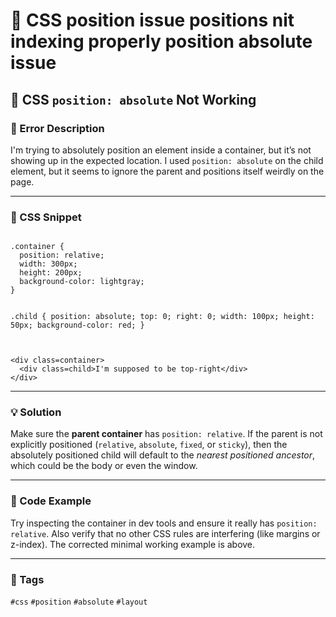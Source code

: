 # 🐞 CSS position issue positions nit indexing properly position absolute issue

<h2>🐞 CSS <code>position: absolute</code> Not Working</h2>

<h3>📛 Error Description</h3>
<p>
  I'm trying to absolutely position an element inside a container, but it’s not showing up in the expected location.
  I used <code>position: absolute</code> on the child element, but it seems to ignore the parent and positions itself
  weirdly on the page.
</p>

<hr />

<h3>📄 CSS Snippet</h3>
<pre><code>
.container {
  position: relative;
  width: 300px;
  height: 200px;
  background-color: lightgray;
}

.child {
  position: absolute;
  top: 0;
  right: 0;
  width: 100px;
  height: 50px;
  background-color: red;
}
</code></pre>

<pre><code>
&lt;div class=container&gt;
  &lt;div class=child&gt;I'm supposed to be top-right&lt;/div&gt;
&lt;/div&gt;
</code></pre>

<hr />

<h3>💡 Solution</h3>
<p>
  Make sure the <strong>parent container</strong> has <code>position: relative</code>. If the parent is not explicitly
  positioned (<code>relative</code>, <code>absolute</code>, <code>fixed</code>, or <code>sticky</code>), then the
  absolutely positioned child will default to the <em>nearest positioned ancestor</em>, which could be the body or even
  the window.
</p>

<hr />

<h3>🧪 Code Example</h3>
<p>
  Try inspecting the container in dev tools and ensure it really has <code>position: relative</code>. Also verify that no
  other CSS rules are interfering (like margins or z-index). The corrected minimal working example is above.
</p>

<hr />

<h3>🔖 Tags</h3>
<code>#css</code> <code>#position</code> <code>#absolute</code> <code>#layout</code>
